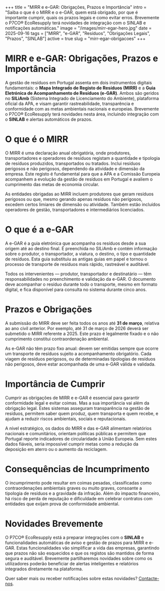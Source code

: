 +++
title = "MIRR e e-GAR: Obrigações, Prazos e Importância"
intro = "Saiba o que é o MIRR e o e-GAR, quem está obrigado, por que é importante cumprir, quais os prazos legais e como evitar erros. Brevemente o P7CO® EcoResupply terá novidades de integração com o SINLAB e notificações automáticas."
image = "/images/mirr-egar-hero.jpg"
date = 2025-09-16
tags = ["MIRR", "e-GAR", "Resíduos", "Obrigações Legais", "Prazos", "SINLAB"]
active = true
slug = "mirr-egar-obrigacoes"
+++

# MIRR e e-GAR: Obrigações, Prazos e Importância

A gestão de resíduos em Portugal assenta em dois instrumentos digitais fundamentais: o **Mapa Integrado de Registo de Resíduos (MIRR)** e a **Guia Eletrónica de Acompanhamento de Resíduos (e-GAR)**. Ambos são geridos no **SILiAmb** (Sistema Integrado de Licenciamento do Ambiente), plataforma oficial da APA, e visam garantir rastreabilidade, transparência e conformidade com as metas ambientais nacionais e europeias. Brevemente o P7CO® EcoResupply terá novidades nesta área, incluindo integração com o **SINLAB** e alertas automáticos de prazos.

# O que é o MIRR

O MIRR é uma declaração anual obrigatória, onde produtores, transportadores e operadores de resíduos registam a quantidade e tipologia de resíduos produzidos, transportados ou tratados. Inclui resíduos perigosos e não perigosos, dependendo da atividade e dimensão da empresa. Este registo é fundamental para que a APA e a Comissão Europeia acompanhem a evolução da gestão de resíduos em Portugal e avaliem o cumprimento das metas de economia circular.

As entidades obrigadas ao MIRR incluem produtores que geram resíduos perigosos ou que, mesmo gerando apenas resíduos não perigosos, excedem certos limiares de dimensão ou atividade. Também estão incluídos operadores de gestão, transportadores e intermediários licenciados.

# O que é a e-GAR

A e-GAR é a guia eletrónica que acompanha os resíduos desde a sua origem até ao destino final. É preenchida no SILiAmb e contém informação sobre o produtor, o transportador, a viatura, o destino, o tipo e quantidade de resíduos. Esta guia substituiu as antigas guias em papel e tornou o processo de transporte de resíduos mais rápido, rastreável e auditável.

Todos os intervenientes — produtor, transportador e destinatário — têm responsabilidades no preenchimento e validação da e-GAR. O documento deve acompanhar o resíduo durante todo o transporte, mesmo em formato digital, e fica disponível para consulta no sistema durante cinco anos.

# Prazos e Obrigações

A submissão do MIRR deve ser feita todos os anos até **31 de março**, relativa ao ano civil anterior. Por exemplo, até 31 de março de 2026 deverá ser submetido o MIRR referente a 2025. Este prazo é legalmente fixado e o não cumprimento constitui contraordenação ambiental.

As e-GAR não têm prazo fixo anual: devem ser emitidas sempre que ocorre um transporte de resíduos sujeito a acompanhamento obrigatório. Cada viagem de resíduos perigosos, ou de determinadas tipologias de resíduos não perigosos, deve estar acompanhada de uma e-GAR válida e validada.

# Importância de Cumprir

Cumprir as obrigações de MIRR e e-GAR é essencial para garantir conformidade legal e evitar coimas. Mas a sua importância vai além da obrigação legal. Estes sistemas asseguram transparência na gestão de resíduos, permitem saber quem produz, quem transporta e quem recebe, e ajudam a reduzir riscos ambientais, sociais e reputacionais.

A nível estratégico, os dados do MIRR e das e-GAR alimentam relatórios nacionais e comunitários, orientam políticas públicas e permitem que Portugal reporte indicadores de circularidade à União Europeia. Sem estes dados fiáveis, seria impossível cumprir metas como a redução da deposição em aterro ou o aumento da reciclagem.

# Consequências de Incumprimento

O incumprimento pode resultar em coimas pesadas, classificadas como contraordenações ambientais graves ou muito graves, consoante a tipologia de resíduos e a gravidade da infração. Além do impacto financeiro, há risco de perda de reputação e dificuldade em celebrar contratos com entidades que exijam prova de conformidade ambiental.

# Novidades Brevemente

O P7CO® EcoResupply está a preparar integrações com o **SINLAB** e funcionalidades automáticas de aviso e gestão de prazos para MIRR e e-GAR. Estas funcionalidades vão simplificar a vida das empresas, garantindo que prazos não são esquecidos e que os registos são mantidos de forma segura e auditável. Brevemente partilharemos novidades sobre como os utilizadores poderão beneficiar de alertas inteligentes e relatórios integrados diretamente na plataforma.

Quer saber mais ou receber notificações sobre estas novidades? [Contacte-nos](/pt/home/contact).

